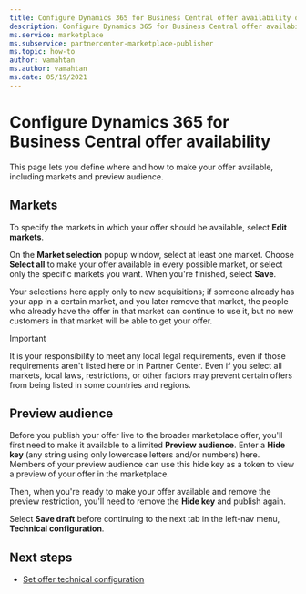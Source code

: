 ```yaml
---
title: Configure Dynamics 365 for Business Central offer availability on Microsoft AppSource (Azure Marketplace)
description: Configure Dynamics 365 for Business Central offer availability on Microsoft AppSource (Azure Marketplace).
ms.service: marketplace 
ms.subservice: partnercenter-marketplace-publisher
ms.topic: how-to
author: vamahtan
ms.author: vamahtan
ms.date: 05/19/2021
---
```


# Configure Dynamics 365 for Business Central offer availability

This page lets you define where and how to make your offer available, including markets and preview audience.

## Markets

To specify the markets in which your offer should be available, select **Edit markets**.

On the **Market selection** popup window, select at least one market. Choose **Select all** to make your offer available in every possible market, or select only the specific markets you want. When you're finished, select **Save**.

Your selections here apply only to new acquisitions; if someone already has your app in a certain market, and you later remove that market, the people who already have the offer in that market can continue to use it, but no new customers in that market will be able to get your offer.

> [!IMPORTANT]
> It is your responsibility to meet any local legal requirements, even if those requirements aren't listed here or in Partner Center. Even if you select all markets, local laws, restrictions, or other factors may prevent certain offers from being listed in some countries and regions.

## Preview audience

Before you publish your offer live to the broader marketplace offer, you'll first need to make it available to a limited **Preview audience**. Enter a **Hide key** (any string using only lowercase letters and/or numbers) here. Members of your preview audience can use this hide key as a token to view a preview of your offer in the marketplace.

Then, when you're ready to make your offer available and remove the preview restriction, you'll need to remove the **Hide key** and publish again.

Select **Save draft** before continuing to the next tab in the left-nav menu, **Technical configuration**.

## Next steps

- [Set offer technical configuration](dynamics-365-business-central-technical-configuration.md)
